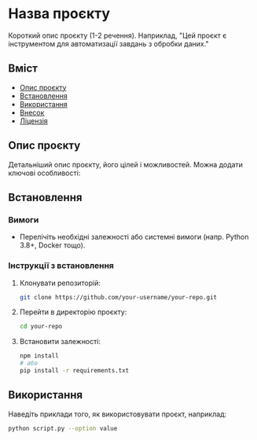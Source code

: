 # Назва проєкту

Короткий опис проєкту (1-2 речення). Наприклад, "Цей проєкт є інструментом для автоматизації завдань з обробки даних."

## Вміст

- [Опис проєкту](#опис-проєкту)
- [Встановлення](#встановлення)
- [Використання](#використання)
- [Внесок](#внесок)
- [Ліцензія](#ліцензія)

## Опис проєкту

Детальніший опис проєкту, його цілей і можливостей. Можна додати ключові особливості:

## Встановлення

### Вимоги

- Перелічіть необхідні залежності або системні вимоги (напр. Python 3.8+, Docker тощо).

### Інструкції з встановлення

1. Клонувати репозиторій:
    ```bash
    git clone https://github.com/your-username/your-repo.git
    ```
2. Перейти в директорію проєкту:
    ```bash
    cd your-repo
    ```
3. Встановити залежності:
    ```bash
    npm install
    # або
    pip install -r requirements.txt
    ```

## Використання

Наведіть приклади того, як використовувати проєкт, наприклад:

```bash
python script.py --option value

